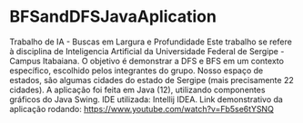 # BFSandDFSJavaAplication
Trabalho de IA - Buscas em Largura e Profundidade
Este trabalho se refere à disciplina de Inteligencia Artificial da Universidade Federal de Sergipe - Campus Itabaiana.
O objetivo é demonstrar a DFS e BFS em um contexto específico, escolhido pelos integrantes do grupo.
Nosso espaço de estados, são algumas cidades do estado de Sergipe (mais precisamente 22 cidades).
A aplicação foi feita em Java (12), utilizando componentes gráficos do Java Swing.
IDE utilizada: Intellij IDEA.
Link demonstrativo da aplicação rodando: https://www.youtube.com/watch?v=Fb5se6tYSNQ


